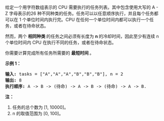 <html>
 <body>
  <p>
   给定一个用字符数组表示的 CPU 需要执行的任务列表。其中包含使用大写的 A - Z 字母表示的26 种不同种类的任务。任务可以以任意顺序执行，并且每个任务都可以在 1 个单位时间内执行完。CPU 在任何一个单位时间内都可以执行一个任务，或者在待命状态。
  </p>
  <p>
   然而，两个
   <strong>
    相同种类
   </strong>
   的任务之间必须有长度为
   <strong>
    n
   </strong>
   的冷却时间，因此至少有连续 n 个单位时间内 CPU 在执行不同的任务，或者在待命状态。
  </p>
  <p>
   你需要计算完成所有任务所需要的
   <strong>
    最短时间
   </strong>
   。
  </p>
  <p>
   <strong>
    示例 1：
   </strong>
  </p>
  <pre>
<strong>输入:</strong> tasks = ["A","A","A","B","B","B"], n = 2
<strong>输出:</strong> 8
<strong>执行顺序:</strong> A -&gt; B -&gt; (待命) -&gt; A -&gt; B -&gt; (待命) -&gt; A -&gt; B.
</pre>
  <p>
   <strong>
    注：
   </strong>
  </p>
  <ol>
   <li>
    任务的总个数为 [1, 10000]。
   </li>
   <li>
    n 的取值范围为 [0, 100]。
   </li>
  </ol>
 </body>
</html>